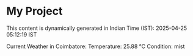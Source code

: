 # My Project

This content is dynamically generated in Indian Time (IST): 2025-04-25 05:12:19 IST


Current Weather in Coimbatore:
Temperature: 25.88 °C
Condition: mist
